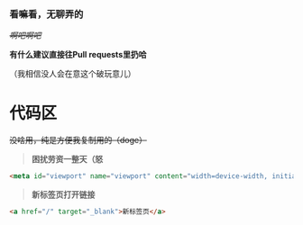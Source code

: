 ### 看嘛看，无聊弄的
~~*啊吧啊吧*~~

**有什么建议直接往Pull requests里扔哈**

（我相信没人会在意这个破玩意儿）

# 代码区

~~没啥用，纯是方便我复制用的（doge）~~

> **困扰劳资一整天（怒**

```html
<meta id="viewport" name="viewport" content="width=device-width, initial-scale=1"/>
```

> **新标签页打开链接**

```html
<a href="/" target="_blank">新标签页</a>
```